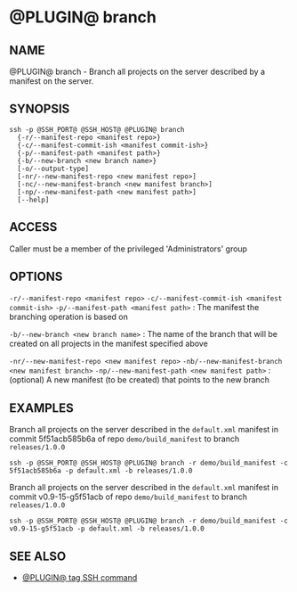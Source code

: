 @PLUGIN@ branch
==============

NAME
----
@PLUGIN@ branch - Branch all projects on the server described by a manifest
on the server.

SYNOPSIS
--------
```
ssh -p @SSH_PORT@ @SSH_HOST@ @PLUGIN@ branch
  {-r/--manifest-repo <manifest repo>}
  {-c/--manifest-commit-ish <manifest commit-ish>}
  {-p/--manifest-path <manifest path>}
  {-b/--new-branch <new branch name>}
  [-o/--output-type]
  [-nr/--new-manifest-repo <new manifest repo>]
  [-nc/--new-manifest-branch <new manifest branch>]
  [-np/--new-manifest-path <new manifest path>]
  [--help]
```

ACCESS
------
Caller must be a member of the privileged 'Administrators' group

OPTIONS
-------

`-r/--manifest-repo <manifest repo>`
`-c/--manifest-commit-ish <manifest commit-ish>`
`-p/--manifest-path <manifest path>`
: The manifest the branching operation is based on

`-b/--new-branch <new branch name>`
: The name of the branch that will be created on all projects in the manifest specified above

`-nr/--new-manifest-repo <new manifest repo>`
`-nb/--new-manifest-branch <new manifest branch>`
`-np/--new-manifest-path <new manifest path>`
: (optional) A new manifest (to be created) that points to the new branch

EXAMPLES
--------
Branch all projects on the server described in the `default.xml` manifest in commit 5f51acb585b6a of repo `demo/build_manifest` to branch `releases/1.0.0`
```
ssh -p @SSH_PORT@ @SSH_HOST@ @PLUGIN@ branch -r demo/build_manifest -c 5f51acb585b6a -p default.xml -b releases/1.0.0

```

Branch all projects on the server described in the `default.xml` manifest in commit v0.9-15-g5f51acb of repo `demo/build_manifest` to branch `releases/1.0.0`
```
ssh -p @SSH_PORT@ @SSH_HOST@ @PLUGIN@ branch -r demo/build_manifest -c v0.9-15-g5f51acb -p default.xml -b releases/1.0.0

```

SEE ALSO
--------
* [@PLUGIN@ tag SSH command](cmd-tag.html)
